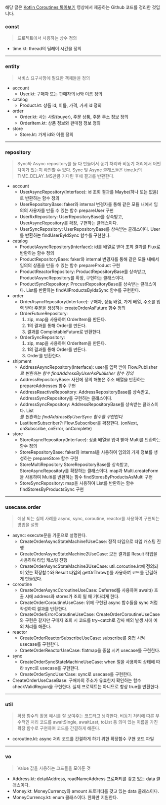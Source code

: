 해당 글은 [Kotlin Coroutines 톺아보기](https://www.youtube.com/watch?v=eJF60hcz3EU) 영상에서 제공하는 Github 코드를 정리한 것입니다.

### const
> 프로젝트에서 사용하는 상수 정의
 - time.kt: thread의 딜레이 시간을 정의
---
### entity
> 서비스 요구사항에 필요한 객체들을 정의
 - account
	 - User.kt: 구매자 또는 판매자의 id와 이름 정의
- catalog
	- Product.kt: 상품 id, 이름, 가격, 가게 id 정의
- order
	- Order.kt: 사는 사람(buyer), 주문 상품, 주문 주소 정보 정의
	- OrderItem.kt: 상품 정보와 판매점 정보 정의
- store
	- Store.kt: 가게 id와 이름 정의
---
### repository
> Sync와 Async repository를 둘 다 만들어서 동기 처리와 비동기 처리에서 어떤 차이가 있는지 확인할 수 있다.
> Sync 및 Async 클래스들은 time.kt의 TIME_DELAY_MS만큼 기다린 후에 결과를 반환한다.
- account
	- UserAsyncRepository(Interface): id 조회 결과를 Maybe(하나 또는 없음)로 반환하는 함수 정의
	- UserRepositoryBase: faker와 internal 변경자를 통해 같은 모듈 내에서 임의의 사용자를 만들 수 있는 함수 prepareUser 구현
	- UserRxRepository: UserRepositoryBase를 상속받고, UserAsyncRepository를 확장, 구현하는 클래스이다.
	- UserSyncRepository: UserRepositoryBase를 상속받는 클래스이다. User를 반환하는 findUserByIdSync 함수를 구현한다.
- catalog
	- ProductAsyncRepository(Interface): id를 배열로 받아 조회 결과를 Flux로 반환하는 함수 정의
	- ProductRepositoryBase: faker와 internal 변경자를 통해 같은 모듈 내에서 임의의 상품을 만들 수 있는 함수 prepareProduct 구현
	- ProductReactorRepository: ProductRepositoryBase를 상속받고, ProductAsyncRepository를 확장, 구현하는 클래스이다.
	- ProductSyncRepository: ProcustRepositoryBase를 상속받는 클래스이다. List<Product>를 반환하는 findAllProductsByIdsSync 함수를 구현한다.
- order
	- OrderAsyncRepository(Interface): 구매자, 상품 배열, 가게 배열, 주소를 입력 받아 주문을 생성하는 createOrderAsFuture 함수 정의
	- OrderFutureRepository:
		1. zip, map을 사용하여 OrderItem을 만든다.
		2. 1의 결과를 통해 Order를 만든다.
		3. 결과를 CompletableFuture<Order>로 반환한다.
	- OrderSyncRepository: 
		1. zip, map을 사용하여 OrderItem을 만든다.
		2. 1의 결과를 통해 Order를 만든다.
		3. Order를 반환한다.
- shipment
	- AddressAsyncRepository(Interface): user를 입력 받아 Flow.Publisher<Address>로 반환하는 함수 findAddressByUserAsPublisher 함수 정의
	- AddressRepositoryBase: 사전에 정의 해놓은 주소 배열을 반환하는 prepareAddresses 함수 구현
	- AddressReactiveRepository: AddressRepositoryBase를 상속받고, AddressSyncRepository를 구현하는 클래스이다.
	- AddressSyncRepository: AddressRepositoryBase를 상속받는 클래스이다. List<Address>를 반환하는 findAddressByUserSync 함수를 구현한다.
	- LastItemSubscriber?: Flow.Subscriber를 확장한다. (onNext, onSubscribe, onError, onComplete)
- store
	- StoreAsyncRepository(Interface): 상품 배열을 입력 받아 Multi<Store>를 반환하는 함수 정의
	- StoreRepositoryBase: faker와 internal을 사용하여 임의의 가게 정보를 생성하는 prepareStore 함수 구현
	- StoreMultiRepository StoreRepositoryBase를 상속받고, StoreAsyncRepositoty를 확장하는 클래스이다. map과 Multi.createForm을 사용하여 Multi<Store>를 반환하는 함수 findStoresByProductsAsMulti 구현
	- StoreSyncRepository: map을 사용하여 List<Store>를 반환하는 함수 findStoresByProductsSync 구현
---
### usecase.order
> 예상 되는 실제 사례를 async, sync, coroutine, reactor를 사용하여 구현되는 방법을 설명
- async: execute문을 기준으로 설명한다.
	- CreateOrderAsyncStateMachine1UseCase: 정적 타입으로 타입 캐스팅 진행
	- CreateOrderAsyncStateMachine2UseCase: 모든 결과를  Result 타입을 사용하여 타입 캐스팅 진행
	- CreateOrderAsyncStateMachine3UseCase: util.coroutine.kt에 정의되어 있는 확장함수와 Result 타입의 getOrThrow()를 사용하여 코드를 간결하게 만들었다.
- coroutine
	- CreateOrderAsyncCoroutineUseCase: Deferred를 사용하여  await() 호출 시에 address와 stores가 조회 될 때 기다리게 한다.
	- CreateOrderCoroutineUseCase: 위에 구현된 async 함수들을 sync 처럼 작성하여 결과를 반환한다.
	- CreateOrderErrorCoroutineUseCase: CreateOrderCoroutineUseCase와 구현은 같지만 구매자 조회 시 코드를 try~catch로 감싸 예외 발생 시에 예외 처리를 해준다.
- reactor
	- CreateOrderReactorSubscribeUseCase: subscribe를 중첩 시켜 usecase를 구현한다.
	- CraeteOrderReactorUseCase: flatmap을 중첩 시켜 usecase를 구현한다.
- sync
	- CreateOrderSyncStateMachineUseCase: when 절을 사용하여 상태에 따라 sync로 usecase를 구현한다.
	- CreateOrderSyncUserCase: sync로 usecase를 구현한다.
- CreateOrderUseCaseBase: 구매자의 주소가 유효한지 확인하는 함수 checkValidRegion을 구현한다. 실제 프로젝트는 아니므로 항상 true를 반환한다.
---
### util
> 확장 함수의 활용 예시를 잘 보여주는 코드라고 생각한다. 
> 비동기 처리에 따른 부수적인 처리 코드를 awaitSingle, awaitLast, toList 등 의미 있는 이름을 가진 확장 함수로 구현하여 코드를 간결하게 해준다.
- coroutine.kt: async 처리 코드를 간결하게 하기 위한 확장함수 구현 코드 파일
--- 
### vo
> Value 값을 사용하는 코드들을 모아둔 것
- Address.kt: detailAddress, roadNameAddress 프로퍼티를 갖고 있는 data 클래스이다.
- Money.kt: MoneyCurrency와 amount 프로퍼티를 갖고 있는 data 클래스이다.
- MoneyCurrency.kt: enum 클래스이다. 한화만 지원한다.